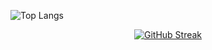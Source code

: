  ![Top Langs](https://github-readme-stats.vercel.app/api/top-langs/?username=anuraghazra&layout=compact&bg_color=00000000&theme=date_night )
<p align="center">


 
  <a href="https://git.io/streak-stats">
    <img src="https://github-readme-streak-stats.herokuapp.com?user=AntonioNoguera&theme=dark&hide_border=true&locale=es&date_format=M%20j%5B%2C%20Y%5D&exclude_days=Sun&card_width=534&fire=E9EB1B&background=EB000000" alt="GitHub Streak">
  </a>
</p>
